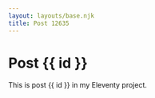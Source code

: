 ```yaml
---
layout: layouts/base.njk
title: Post 12635
---
```


# Post {{ id }}

This is post {{ id }} in my Eleventy project.
